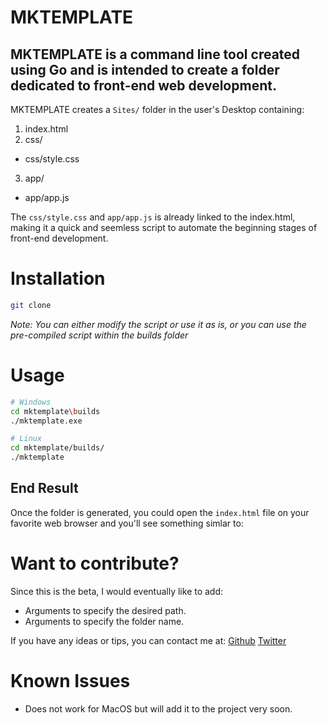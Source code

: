 # MKTEMPLATE

## MKTEMPLATE is a command line tool created using Go and is intended to create a folder dedicated to front-end web development. 

MKTEMPLATE creates a `Sites/` folder in the user's Desktop containing:

1. index.html 
2. css/
- css/style.css
3. app/ 
- app/app.js

The `css/style.css` and `app/app.js` is already linked to the index.html, making it a quick and seemless script to automate the beginning stages of front-end development.


# Installation
```bash 
git clone 
```

*Note: You can either modify the script or use it as is, or you can use the pre-compiled script within the builds folder*

# Usage 
```bash 
# Windows 
cd mktemplate\builds
./mktemplate.exe 

# Linux
cd mktemplate/builds/
./mktemplate
```

## End Result 
Once the folder is generated, you could open the `index.html` file on your favorite web browser and you'll see something simlar to: 

# Want to contribute?
Since this is the beta, I would eventually like to add: 
- Arguments to specify the desired path. 
- Arguments to specify the folder name. 

If you have any ideas or tips, you can contact me at: 
[Github](https://github.com/EzlosSWM)
[Twitter](https://twitter.com/EzlosSWM)

# Known Issues
- Does not work for MacOS but will add it to the project very soon. 
